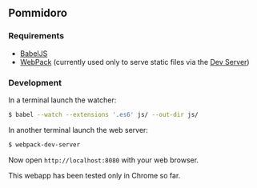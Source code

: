 ## Pommidoro

### Requirements

- [BabelJS](http://babeljs.io/)
- [WebPack](http://webpack.github.io) (currently used only to serve static files via the [Dev Server](http://webpack.github.io/docs/webpack-dev-server.html))

### Development

In a terminal launch the watcher:

```bash
$ babel --watch --extensions '.es6' js/ --out-dir js/
```

In another terminal launch the web server:

```bash
$ webpack-dev-server
```

Now open `http://localhost:8080` with your web browser.

This webapp has been tested only in Chrome so far.
